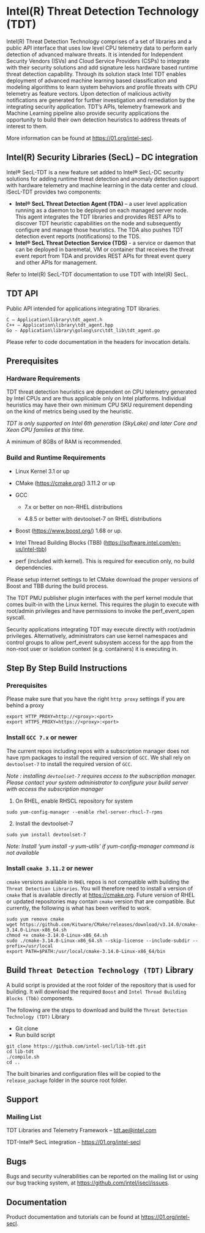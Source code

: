 
# Intel(R) Threat Detection Technology (TDT)

Intel(R) Threat Detection Technology comprises of a set of libraries and a public API interface that uses low level CPU telemetry data to perform early detection of advanced malware threats. It is intended for Independent Security Vendors (ISVs) and Cloud Service Providers (CSPs) to integrate with their security solutions and add signature less hardware based runtime threat detection capability. Through its solution stack Intel TDT enables deployment of advanced machine learning based classification and modeling algorithms to learn system behaviors and profile threats with CPU telemetry as feature vectors. Upon detection of malicious activity notifications are generated for further investigation and remediation by the integrating security application. TDT’s APIs, telemetry framework and Machine Learning pipeline also provide security applications the opportunity to build their own detection heuristics to address threats of interest to them.

More information can be found at https://01.org/intel-secl.

## Intel(R) Security Libraries (SecL) – DC integration
Intel® SecL-TDT is a new feature set added to Intel® SecL-DC security solutions for adding runtime threat detection and anomaly detection support with hardware telemetry and machine learning in the data center and cloud.
ISecL-TDT provides two components:

* **Intel® SecL Threat Detection Agent (TDA)** – a user level application running as a daemon to be deployed on each managed server node. This agent integrates the TDT libraries and provides REST APIs to discover TDT heuristic capabilities on the node and subsequently configure and manage those heuristics. The TDA also pushes TDT detection event reports (notifications) to the TDS.
* **Intel® SecL Threat Detection Service (TDS)** - a service or daemon that can be deployed in baremetal, VM or container that receives the threat event report from TDA and provides REST APIs for threat event query and other APIs for management.

Refer to Intel(R) SecL-TDT documentation to use TDT with Intel(R) SecL.

## TDT API

Public API intended for applications integrating TDT libraries.

    C – Application\library\tdt_agent.h
    C++ – Application\library\tdt_agent.hpp
    Go - Application\library\golang\src\tdt_lib\tdt_agent.go

Please refer to code documentation in the headers for invocation details.


## Prerequisites

### Hardware Requirements

TDT threat detection heuristics are dependent on CPU telemetry generated by Intel CPUs and are thus applicable only on Intel platforms.
Individual heuristics may have their own minimum CPU SKU requirement depending on the kind of metrics being used by the heuristic.

*TDT is only supported on Intel 6th generation (SkyLake) and later Core and Xeon CPU families at this time.*

A minimum of 8GBs of RAM is recommended.

### Build and Runtime Requirements

* Linux Kernel 3.1 or up

* CMake (https://cmake.org/) 3.11.2 or up
* GCC

    - 7.x or better on non-RHEL distributions

    - 4.8.5 or better with devtoolset-7 on RHEL distributions

* Boost (https://www.boost.org/) 1.68 or up.

* Intel Thread Building Blocks (TBB) (https://software.intel.com/en-us/intel-tbb)

* perf (included with kernel). This is required for execution only, no build dependencies.

Please setup internet settings to let CMake download the proper versions of Boost and TBB during the build process.

The TDT PMU publisher plugin interfaces with the perf kernel module that comes built-in with the Linux kernel. This requires the plugin to execute with root/admin privileges and have permissions to invoke the perf_event_open syscall.

Security applications integrating TDT may execute directly with root/admin privileges. Alternatively, administrators can use kernel namespaces and control groups to allow perf_event subsystem access for the app from the non-root user or isolation context (e.g. containers) it is executing in.

## Step By Step Build Instructions

### Prerequisites


Please make sure that you have the right `http proxy` settings if you are behind a proxy
```shell
export HTTP_PROXY=http://<proxy>:<port>
export HTTPS_PROXY=https://<proxy>:<port>
```


### Install `GCC 7.x` or newer
The current repos including repos with a subscription manager does not have rpm packages to install the required version of `GCC`. We shall rely on `devtoolset-7` to install the required version of `GCC`.

*Note : installing `devtoolset-7` requires access to the subscription manager. Please contact your system administrator to configure your build server with access the subscription manager*

1. On RHEL, enable RHSCL repository for system
```shell
sudo yum-config-manager --enable rhel-server-rhscl-7-rpms
```
2. Install the devtoolset-7
```shell
sudo yum install devtoolset-7
```
*Note: Install ‘yum install -y yum-utils’ if yum-config-manager command is not available*

### Install `cmake 3.11.2` or newer
`cmake` versions available in `RHEL` repos is not compatible with building the `Threat Detection Libraries`. You will therefore need to install a version of `cmake` that is available directly at https://cmake.org. Future version of RHEL or updated repositories may contain `cmake` version that are compatible. But currently, the following is what has been verified to work.

```shell
sudo yum remove cmake
wget https://github.com/Kitware/CMake/releases/download/v3.14.0/cmake-3.14.0-Linux-x86_64.sh
chmod +x cmake-3.14.0-Linux-x86_64.sh
sudo ./cmake-3.14.0-Linux-x86_64.sh --skip-license --include-subdir --prefix=/usr/local
export PATH=$PATH:/usr/local/cmake-3.14.0-Linux-x86_64/bin
```
## Build `Threat Detection Technology (TDT)` Library

A build script is provided at the root folder of the repository that is used for building. It will download the required `Boost` and `Intel Thread Building Blocks (Tbb)` components.

The following are the steps to download and build the  `Threat Detection Technology (TDT)` Library

- Git clone
- Run build script
```shell
git clone https://github.com/intel-secl/lib-tdt.git
cd lib-tdt
./compile.sh
cd ..
```

The built binaries and configuration files will be copied to the `release_package` folder in the source root folder.

## Support

### Mailing List

TDT Libraries and Telemetry Framework – tdt.ae@intel.com

TDT-Intel® SecL integration - https://01.org/intel-secl

## Bugs

Bugs and security vulnerabilities can be reported on the mailing list or using our bug tracking system, at https://github.com/intel/isecl/issues.

## Documentation

Product documentation and tutorials can be found at https://01.org/intel-secl.

